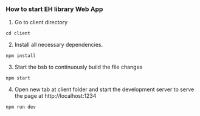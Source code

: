 ### How to start EH library Web App

1. Go to client directory

```
cd client
```

2. Install all necessary dependencies.

```
npm install
```

3. Start the bsb to continuously build the file changes

```
npm start
```

4. Open new tab at client folder and start the development server to serve the page at http://localhost:1234

```
npm run dev
```